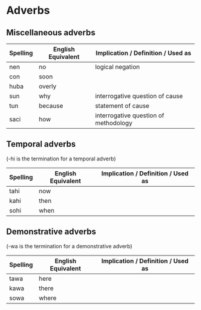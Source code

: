 # Adverbs

## Miscellaneous adverbs

| Spelling | English Equivalent | Implication / Definition / Used as |
|----------|--------------------|--------------------------------|
| nen | no | logical negation |
| con | soon |  |
| huba | overly |  |
| sun | why | interrogative question of cause |
| tun | because | statement of cause |
| saci | how | interrogative question of methodology |
<!-- ! why was this added? no search results found in see blame https://github.com/Transconlang/translang/commit/583068b99b2f309b0e37da902d19f9e8819b9a3b#diff-ae3613b99b23598774ad14d72bbd1818799111776959cc140243f6732e8e2298R13 -->
<!-- | taci |  | description of methodology | -->

## Temporal adverbs

(-hi is the termination for a temporal adverb)

| Spelling | English Equivalent | Implication / Definition / Used as |
|----------|--------------------|--------------------------------|
| tahi | now |  |
| kahi | then |  |
| sohi | when |  |

## Demonstrative adverbs

(-wa is the termination for a demonstrative adverb)

| Spelling | English Equivalent | Implication / Definition / Used as |
|----------|--------------------|--------------------------------|
| tawa | here |  |
| kawa | there |  |
| sowa | where |  |